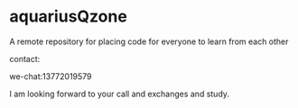 # aquariusQzone
A remote repository for placing code for everyone to learn from each other

contact:

we-chat:13772019579 

I am looking forward to your call and exchanges and study.